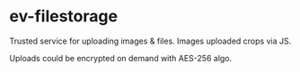 # ev-filestorage

Trusted service for uploading images & files. Images uploaded crops via JS. 

Uploads could be encrypted on demand with AES-256 algo.
